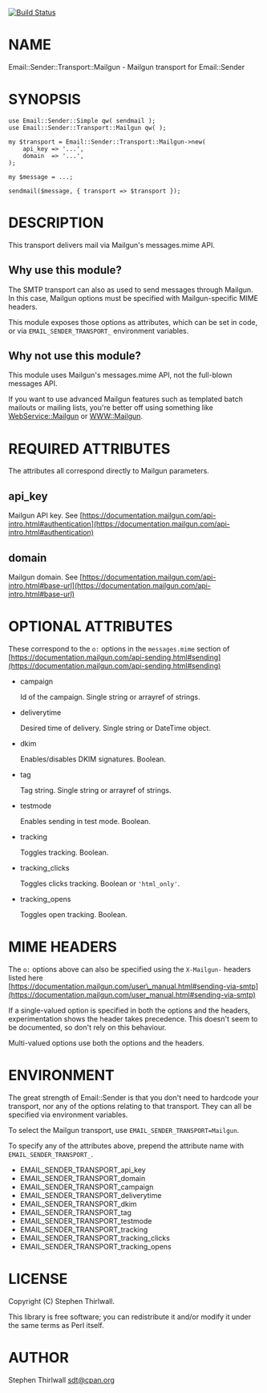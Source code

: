 [![Build Status](https://travis-ci.org/sdt/Email-Sender-Transport-Mailgun.svg?branch=master)](https://travis-ci.org/sdt/Email-Sender-Transport-Mailgun)
# NAME

Email::Sender::Transport::Mailgun - Mailgun transport for Email::Sender

# SYNOPSIS

    use Email::Sender::Simple qw( sendmail );
    use Email::Sender::Transport::Mailgun qw( );

    my $transport = Email::Sender::Transport::Mailgun->new(
        api_key => '...',
        domain  => '...',
    );

    my $message = ...;

    sendmail($message, { transport => $transport });

# DESCRIPTION

This transport delivers mail via Mailgun's messages.mime API.

## Why use this module?

The SMTP transport can also as used to send messages through Mailgun. In this
case, Mailgun options must be specified with Mailgun-specific MIME headers.

This module exposes those options as attributes, which can be set in code, or
via `EMAIL_SENDER_TRANSPORT_` environment variables.

## Why not use this module?

This module uses Mailgun's messages.mime API, not the full-blown messages API.

If you want to use advanced Mailgun features such as templated batch mailouts
or mailing lists, you're better off using something like [WebService::Mailgun](https://metacpan.org/pod/WebService::Mailgun)
or [WWW::Mailgun](https://metacpan.org/pod/WWW::Mailgun).

# REQUIRED ATTRIBUTES

The attributes all correspond directly to Mailgun parameters.

## api\_key

Mailgun API key. See [https://documentation.mailgun.com/api-intro.html#authentication](https://documentation.mailgun.com/api-intro.html#authentication)

## domain

Mailgun domain. See [https://documentation.mailgun.com/api-intro.html#base-url](https://documentation.mailgun.com/api-intro.html#base-url)

# OPTIONAL ATTRIBUTES

These correspond to the `o:` options in the `messages.mime` section of
[https://documentation.mailgun.com/api-sending.html#sending](https://documentation.mailgun.com/api-sending.html#sending)

- campaign

    Id of the campaign. Single string or arrayref of strings.

- deliverytime

    Desired time of delivery. Single string or DateTime object.

- dkim

    Enables/disables DKIM signatures. Boolean.

- tag

    Tag string. Single string or arrayref of strings.

- testmode

    Enables sending in test mode. Boolean.

- tracking

    Toggles tracking. Boolean.

- tracking\_clicks

    Toggles clicks tracking. Boolean or `'html_only'`.

- tracking\_opens

    Toggles open tracking. Boolean.

# MIME HEADERS

The `o:` options above can also be specified using the `X-Mailgun-` headers
listed here [https://documentation.mailgun.com/user\_manual.html#sending-via-smtp](https://documentation.mailgun.com/user_manual.html#sending-via-smtp)

If a single-valued option is specified in both the options and the headers,
experimentation shows the header takes precedence. This doesn't seem to be
documented, so don't rely on this behaviour.

Multi-valued options use both the options and the headers.

# ENVIRONMENT

The great strength of Email::Sender is that you don't need to hardcode your
transport, nor any of the options relating to that transport. They can all be
specified via environment variables.

To select the Mailgun transport, use `EMAIL_SENDER_TRANSPORT=Mailgun`.

To specify any of the attributes above, prepend the attribute name with
`EMAIL_SENDER_TRANSPORT_`.

- EMAIL\_SENDER\_TRANSPORT\_api\_key
- EMAIL\_SENDER\_TRANSPORT\_domain
- EMAIL\_SENDER\_TRANSPORT\_campaign
- EMAIL\_SENDER\_TRANSPORT\_deliverytime
- EMAIL\_SENDER\_TRANSPORT\_dkim
- EMAIL\_SENDER\_TRANSPORT\_tag
- EMAIL\_SENDER\_TRANSPORT\_testmode
- EMAIL\_SENDER\_TRANSPORT\_tracking
- EMAIL\_SENDER\_TRANSPORT\_tracking\_clicks
- EMAIL\_SENDER\_TRANSPORT\_tracking\_opens

# LICENSE

Copyright (C) Stephen Thirlwall.

This library is free software; you can redistribute it and/or modify
it under the same terms as Perl itself.

# AUTHOR

Stephen Thirlwall <sdt@cpan.org>
